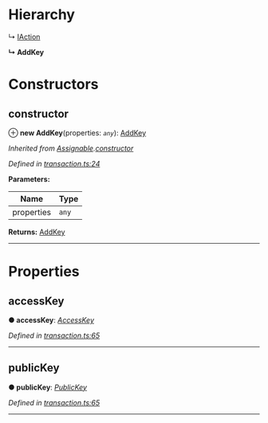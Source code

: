 

# Hierarchy

↳  [IAction](_transaction_.iaction.md)

**↳ AddKey**

# Constructors

<a id="constructor"></a>

##  constructor

⊕ **new AddKey**(properties: *`any`*): [AddKey](_transaction_.addkey.md)

*Inherited from [Assignable](_transaction_.assignable.md).[constructor](_transaction_.assignable.md#constructor)*

*Defined in [transaction.ts:24](https://github.com/nearprotocol/nearlib/blob/fb0e31a/src.ts/transaction.ts#L24)*

**Parameters:**

| Name | Type |
| ------ | ------ |
| properties | `any` |

**Returns:** [AddKey](_transaction_.addkey.md)

___

# Properties

<a id="accesskey"></a>

##  accessKey

**● accessKey**: *[AccessKey](_transaction_.accesskey.md)*

*Defined in [transaction.ts:65](https://github.com/nearprotocol/nearlib/blob/fb0e31a/src.ts/transaction.ts#L65)*

___
<a id="publickey"></a>

##  publicKey

**● publicKey**: *[PublicKey](_utils_key_pair_.publickey.md)*

*Defined in [transaction.ts:65](https://github.com/nearprotocol/nearlib/blob/fb0e31a/src.ts/transaction.ts#L65)*

___

